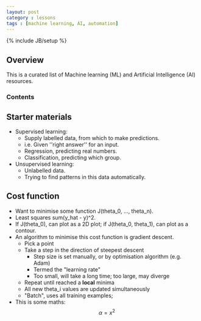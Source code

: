 ```yaml
---
layout: post
category : lessons
tags : [machine learning, AI, automation]
---
```

{% include JB/setup %}

## Overview
This is a curated list of Machine learning (ML) and Artificial Intelligence (AI) resources.

### Contents

## Starter materials


- Supervised learning:
    - Supply labelled data, from which to make predictions.
    - i.e. Given ''right answer'' for an input.
    - Regression, predicting real numbers.
    - Classification, predicting which group.
- Unsupervised learning:
    - Unlabelled data.
    - Trying to find patterns in this data automatically.

## Cost function
- Want to minimise some function J(theta\_0, ..., theta\_n).
- Least squares sum(y\_hat - y)^2.
- If J(theta\_0), can plot as a 2D plot; if J(theta\_0, theta\_1), can plot as a contour.
- An algorithm to minimise this cost function is gradient descent.
    - Pick a point 
    - Take a step in the direction of steepest descent
        - Step size is set manually, or by optimisation algorithm (e.g. Adam)
        - Termed the "learning rate"
        - Too small, will take a long time; too large, may diverge
    - Repeat until reached a **local** minima
    - All new theta\_i values are updated simultaneously
    - "Batch", uses all training examples; 
- This is some maths: $$\alpha = x^2$$





